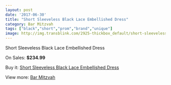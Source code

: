 ```yaml
---
layout: post
date: '2017-06-30'
title: "Short Sleeveless Black Lace Embellished Dress"
category: Bar Mitzvah
tags: ["black","short","prom","brand","unique"]
image: http://img.transblink.com/2925-thickbox_default/short-sleeveless-black-lace-embellished-dress.jpg
---
```

Short Sleeveless Black Lace Embellished Dress

On Sales: **$234.99**
<a href="https://www.transblink.com/en/bar-mitzvah/931-short-sleeveless-black-lace-embellished-dress.html"><amp-img layout="responsive" width="600" height="600" src="//img.transblink.com/2925-thickbox_default/short-sleeveless-black-lace-embellished-dress.jpg" alt="Short Sleeveless Black Lace Embellished Dress 0" /></a>
<a href="https://www.transblink.com/en/bar-mitzvah/931-short-sleeveless-black-lace-embellished-dress.html"><amp-img layout="responsive" width="600" height="600" src="//img.transblink.com/2928-thickbox_default/short-sleeveless-black-lace-embellished-dress.jpg" alt="Short Sleeveless Black Lace Embellished Dress 1" /></a>
<a href="https://www.transblink.com/en/bar-mitzvah/931-short-sleeveless-black-lace-embellished-dress.html"><amp-img layout="responsive" width="600" height="600" src="//img.transblink.com/2927-thickbox_default/short-sleeveless-black-lace-embellished-dress.jpg" alt="Short Sleeveless Black Lace Embellished Dress 2" /></a>
<a href="https://www.transblink.com/en/bar-mitzvah/931-short-sleeveless-black-lace-embellished-dress.html"><amp-img layout="responsive" width="600" height="600" src="//img.transblink.com/2926-thickbox_default/short-sleeveless-black-lace-embellished-dress.jpg" alt="Short Sleeveless Black Lace Embellished Dress 3" /></a>

Buy it: [Short Sleeveless Black Lace Embellished Dress](https://www.transblink.com/en/bar-mitzvah/931-short-sleeveless-black-lace-embellished-dress.html "Short Sleeveless Black Lace Embellished Dress")

View more: [Bar Mitzvah](https://www.transblink.com/en/2-bar-mitzvah "Bar Mitzvah")